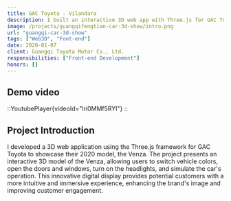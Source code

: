 ```yaml
---
title: GAC Toyota - Vilandara
description: I built an interactive 3D web app with Three.js for GAC Toyota’s 2020 Venza, allowing users to explore the car in real time — from changing colors to opening doors and simulating operation. This immersive experience boosted customer engagement and elevated the brand’s digital presence.
image: /projects/guangqifengtian-car-3d-show/intro.png
url: "guangqi-car-3d-show"
tags: ["Web3D", "Font-end"]
date: 2020-01-07
client: Guangqi Toyota Motor Co., Ltd.
responsibilities: ["Front-end Development"]
honors: []
---
```


## Demo video
::YoutubePlayer{videoId="lri0MMf5RYI"}
:: 

## Project Introduction
I developed a 3D web application using the Three.js framework for GAC Toyota to showcase their 2020 model, the Venza. The project presents an interactive 3D model of the Venza, allowing users to switch vehicle colors, open the doors and windows, turn on the headlights, and simulate the car's operation. This innovative digital display provides potential customers with a more intuitive and immersive experience, enhancing the brand's image and improving customer engagement.